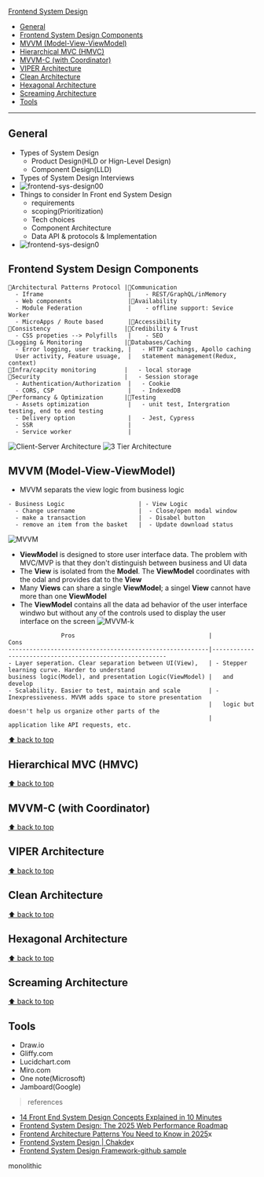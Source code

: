 
[Frontend System Design](#top)

- [General](#general)
- [Frontend System Design Components](#frontend-system-design-components)
- [MVVM (Model-View-ViewModel)](#mvvm-model-view-viewmodel)
- [Hierarchical MVC (HMVC)](#hierarchical-mvc-hmvc)
- [MVVM-C (with Coordinator)](#mvvm-c-with-coordinator)
- [VIPER Architecture](#viper-architecture)
- [Clean Architecture](#clean-architecture)
- [Hexagonal Architecture](#hexagonal-architecture)
- [Screaming Architecture](#screaming-architecture)
- [Tools](#tools)
-----------------------------------------------

## General

- Types of System Design
  - Product Design(HLD or Hign-Level Design)
  - Component Design(LLD)
- Types of System Design Interviews
- ![frontend-sys-design00](./images/frontend-sys-design00.png)
- Things to consider In Front end System Design
  - requirements
  - scoping(Prioritization)
  - Tech choices
  - Component Architecture
  - Data API & protocols & Implementation
- ![frontend-sys-design0](./images/frontend-sys-design0.png)
  
## Frontend System Design Components

```
🔸Architectural Patterns Protocol |🔸Communication 
  - Iframe                        |    - REST/GraphQL/inMemory
  - Web components                |🔸Availability
  - Module Federation             |    - offline support: Sevice Worker
  - MicroApps / Route based       |🔸Accessibility
🔸Consistency                     |🔸Credibility & Trust
  - CSS propeties --> Polyfills   |    - SEO
🔸Logging & Monitoring            |🔸Databases/Caching   
  - Error logging, user tracking, |   - HTTP cachings, Apollo caching
  User activity, Feature usuage,  |   statement management(Redux, context)
🔸Infra/capcity monitoring        |   - local storage
🔸Security                        |   - Session storage
  - Authentication/Authorization  |   - Cookie
  - CORS, CSP                     |   - IndexedDB
🔸Performancy & Optimization      |🔸Testing
  - Assets optimization           |   - unit test, Intergration testing, end to end testing
  - Delivery option               |   - Jest, Cypress
  - SSR                           |
  - Service worker                |
```

![Client-Server Architecture](./images/client-server-arch.png)
![3 Tier Architecture](./images/3-tier-arch.png)

## MVVM (Model-View-ViewModel)

- MVVM separats the view logic from business logic
```
- Business Logic                     | - View Logic        
  - Change username                  |  - Close/open modal window
  - make a transaction               |  - Disabel button
  - remove an item from the basket   |  - Update download status
```

![MVVM](./images/MVVM.png)
- **ViewModel** is designed to store user interface data. The problem with MVC/MVP is that they don't distinguish between business and UI data
- The **View** is isolated from the **Model**. The **ViewModel** coordinates with the odal and provides dat to the **View**
- Many **Views** can share a single **ViewModel**; a singel **View** cannot have more than one **ViewModel**
- The **ViewModel** contains all the data ad behavior of the user interface windwo but without any of the controls used to display the user interface on the screen
![MVVM-k](./images/MVVM-k.png)

```
               Pros                                      |                   Cons
---------------------------------------------------------|---------------------------------------------------------
- Layer seperation. Clear separation between UI(View),   | - Stepper learning curve. Harder to understand
business logic(Model), and presentation Logic(ViewModel) |   and develop
- Scalability. Easier to test, maintain and scale        | - Inexpressiveness. MVVM adds space to store presentation
                                                         |   logic but doesn't help us organize other parts of the
                                                         |   application like API requests, etc.
```

[⬆ back to top](#top)

## Hierarchical MVC (HMVC)

[⬆ back to top](#top)

## MVVM-C (with Coordinator)

[⬆ back to top](#top)

## VIPER Architecture

[⬆ back to top](#top)

## Clean Architecture

[⬆ back to top](#top)

## Hexagonal Architecture

[⬆ back to top](#top)

## Screaming Architecture

[⬆ back to top](#top)



## Tools

- Draw.io
- Gliffy.com
- Lucidchart.com
- Miro.com
- One note(Microsoft)
- Jamboard(Google)

> references
- [14 Front End System Design Concepts Explained in 10 Minutes](https://www.youtube.com/watch?v=YO7R0rYWDl8)
- [Frontend System Design: The 2025 Web Performance Roadmap](https://www.youtube.com/watch?v=KUdqbIHn8Ic)
- [Frontend Architecture Patterns You Need to Know in 2025](https://www.youtube.com/watch?v=ixee55xm_d8)x
- [Frontend System Design | Chakde](https://www.youtube.com/playlist?list=PL4CFloQ4GGWICE0Tz6iXKfN3XWkXRlboU)x
- [Frontend System Design Framework-github sample](https://github.com/wasteCleaner/frontend-system-design-framework?)


monolithic
